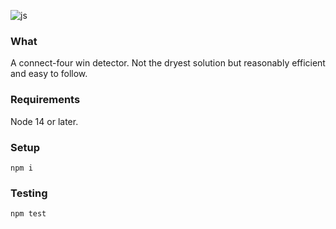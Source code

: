 ![js](https://github.com/levymetal/connect-four/workflows/javascript/badge.svg?branch=main)

### What

A connect-four win detector. Not the dryest solution but reasonably efficient and easy to follow.

### Requirements

Node 14 or later.

### Setup

`npm i`

### Testing

`npm test`
